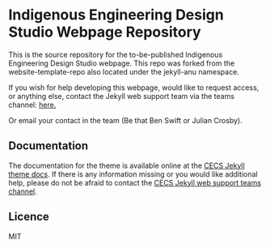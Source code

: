 # Indigenous Engineering Design Studio Webpage Repository

This is the source repository for the to-be-published Indigenous Engineering Design Studio webpage.
This repo was forked from the website-template-repo also located under the jekyll-anu namespace.

If you wish for help developing this webpage, would like to request access, or anything else,
contact the Jekyll web support team via the teams channel: [here.](https://teams.microsoft.com/l/team/19%3aIcnInMyxTJ26Ik8FrUs9SefrG_9seawpDu95NmKwiIE1%40thread.tacv2/conversations?groupId=dab190b1-14f2-40cf-b384-ee00c63d2019&tenantId=e37d725c-ab5c-4624-9ae5-f0533e486437) 

Or email your contact in the team (Be that Ben Swift or Julian Crosby).

## Documentation

The documentation for the theme is available online at the [CECS Jekyll theme
docs](https://cs.anu.edu.au/docs/gitlab-pages/). If there is any information
missing or you would like additional help, please do not be afraid to contact
the [CECS Jekyll web support teams channel](https://teams.microsoft.com/l/team/19%3aIcnInMyxTJ26Ik8FrUs9SefrG_9seawpDu95NmKwiIE1%40thread.tacv2/conversations?groupId=dab190b1-14f2-40cf-b384-ee00c63d2019&tenantId=e37d725c-ab5c-4624-9ae5-f0533e486437).

## Licence

MIT
